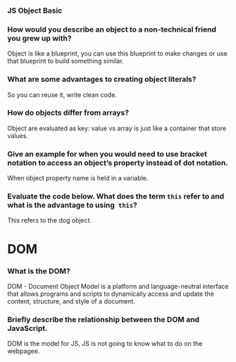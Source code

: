 ### JS Object Basic 

### How would you describe an object to a non-technical friend you grew up with?
Object is like a blueprint, you can use this blueprint to make changes or use that blueprint to build something similar.
### What are some advantages to creating object literals?
So you can reuse it, write clean code. 
### How do objects differ from arrays?
Object are evaluated as key: value vs array is just like a container that store values. 
### Give an example for when you would need to use bracket notation to access an object’s property instead of dot notation.
When object property name is held in a variable.  
### Evaluate the code below. What does the term `this` refer to and what is the advantage to using` this`?
This refers to the dog object. 

# DOM

### What is the DOM?
DOM - Document Object Model is a platform and language-neutral interface that allows programs and scripts to dynamically access and update the content, structure, and style of a document.
### Briefly describe the relationship between the DOM and JavaScript.
DOM is the model for JS, JS is not going to know what to do on the webpagee. 

